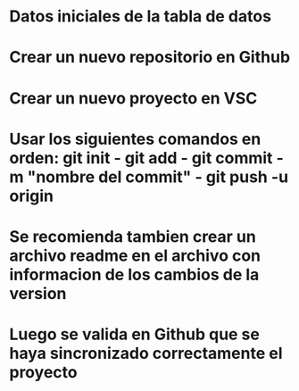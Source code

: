 # Datos iniciales de la tabla de datos
# Crear un nuevo repositorio en Github
# Crear un nuevo proyecto en VSC
# Usar los siguientes comandos en orden: git init - git add - git commit -m "nombre del commit" - git push -u origin
# Se recomienda tambien crear un archivo readme en el archivo con informacion de los cambios de la version
# Luego se valida en Github que se haya sincronizado correctamente el proyecto

